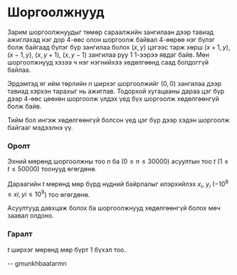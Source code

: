 Шоргоолжнууд
============
Зарим шоргоолжнуудыг төмөр сараалжийн зангилаан дээр тавиад ажиглахад нэг дор
$4$-өөс олон шоргоолж байвал $4$-өөрөө нэг бүлэг болж байгаад бүлэг бүр зангилаа
болох ($x,y$) цэгээс тарж хөрш ($x+1,y$), ($x-1,y$), ($x,y+1$), ($x,y-1$)
зангилаа руу $1$ $1$-ээрээ явдаг байв. Мөн шоргоолжнууд хэзээ ч нэг нэгнийхээ
хөдөлгөөнд саад болдоггүй байлаа.

Эрдэмтэд яг ийм төрлийн $n$ ширхэг шоргоолжийг ($0,0$) зангилаа дээр тавиад
хэрхэн тарахыг нь ажиглав. Тодорхой хугацааны дараа цэг бүр дээр $4$-өөс цөөхөн
шоргоолж үлдэх үед бүх шоргоолж хөдөлгөөнгүй болж байв.

Тийм бол ингэж хөдөлгөөнгүй болсон үед цэг бүр дээр хэдэн шоргоолж байгааг
мэдээлнэ үү.


### Оролт
Эхний мөрөнд шоргоолжны тоо $n$ ба ($0 ≤ n ≤ 30000$) асуултын тоо $t$
($1 ≤ t ≤ 50000$) тоонууд өгөгдөнө.

Дараагийн $t$ мөрөнд мөр бүрд нүдний байрлалыг илэрхийлэх $x_i$, $y_i$
($-10^9 ≤ xi, yi ≤ 10^9$) тоо өгөгдөнө.

Асуултууд давхцаж болох ба шоргоолжнууд хөдөлгөөнгүй болох мөч заавал олдоно.


### Гаралт
$t$ ширхэг мөрөнд мөр бүрт $1$ бүхэл тоо.

-- gmunkhbaatarmn
